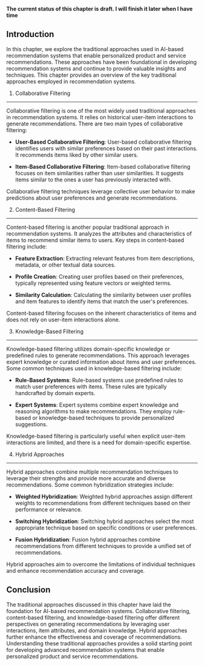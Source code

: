 **The current status of this chapter is draft. I will finish it later when I have time**

Introduction
------------

In this chapter, we explore the traditional approaches used in AI-based recommendation systems that enable personalized product and service recommendations. These approaches have been foundational in developing recommendation systems and continue to provide valuable insights and techniques. This chapter provides an overview of the key traditional approaches employed in recommendation systems.

1. Collaborative Filtering
--------------------------

Collaborative filtering is one of the most widely used traditional approaches in recommendation systems. It relies on historical user-item interactions to generate recommendations. There are two main types of collaborative filtering:

* **User-Based Collaborative Filtering**: User-based collaborative filtering identifies users with similar preferences based on their past interactions. It recommends items liked by other similar users.

* **Item-Based Collaborative Filtering**: Item-based collaborative filtering focuses on item similarities rather than user similarities. It suggests items similar to the ones a user has previously interacted with.

Collaborative filtering techniques leverage collective user behavior to make predictions about user preferences and generate recommendations.

2. Content-Based Filtering
--------------------------

Content-based filtering is another popular traditional approach in recommendation systems. It analyzes the attributes and characteristics of items to recommend similar items to users. Key steps in content-based filtering include:

* **Feature Extraction**: Extracting relevant features from item descriptions, metadata, or other textual data sources.

* **Profile Creation**: Creating user profiles based on their preferences, typically represented using feature vectors or weighted terms.

* **Similarity Calculation**: Calculating the similarity between user profiles and item features to identify items that match the user's preferences.

Content-based filtering focuses on the inherent characteristics of items and does not rely on user-item interactions alone.

3. Knowledge-Based Filtering
----------------------------

Knowledge-based filtering utilizes domain-specific knowledge or predefined rules to generate recommendations. This approach leverages expert knowledge or curated information about items and user preferences. Some common techniques used in knowledge-based filtering include:

* **Rule-Based Systems**: Rule-based systems use predefined rules to match user preferences with items. These rules are typically handcrafted by domain experts.

* **Expert Systems**: Expert systems combine expert knowledge and reasoning algorithms to make recommendations. They employ rule-based or knowledge-based techniques to provide personalized suggestions.

Knowledge-based filtering is particularly useful when explicit user-item interactions are limited, and there is a need for domain-specific expertise.

4. Hybrid Approaches
--------------------

Hybrid approaches combine multiple recommendation techniques to leverage their strengths and provide more accurate and diverse recommendations. Some common hybridization strategies include:

* **Weighted Hybridization**: Weighted hybrid approaches assign different weights to recommendations from different techniques based on their performance or relevance.

* **Switching Hybridization**: Switching hybrid approaches select the most appropriate technique based on specific conditions or user preferences.

* **Fusion Hybridization**: Fusion hybrid approaches combine recommendations from different techniques to provide a unified set of recommendations.

Hybrid approaches aim to overcome the limitations of individual techniques and enhance recommendation accuracy and coverage.

Conclusion
----------

The traditional approaches discussed in this chapter have laid the foundation for AI-based recommendation systems. Collaborative filtering, content-based filtering, and knowledge-based filtering offer different perspectives on generating recommendations by leveraging user interactions, item attributes, and domain knowledge. Hybrid approaches further enhance the effectiveness and coverage of recommendations. Understanding these traditional approaches provides a solid starting point for developing advanced recommendation systems that enable personalized product and service recommendations.
